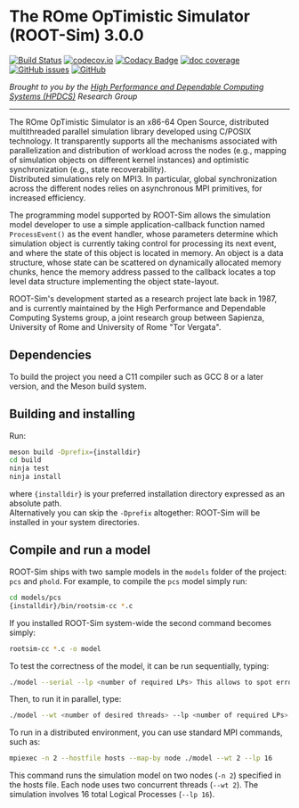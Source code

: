 # The ROme OpTimistic Simulator (ROOT-Sim) 3.0.0

[![Build Status](https://github.com/ROOT-Sim/core/workflows/ROOT-Sim%20core%20CI/badge.svg)](https://github.com/ROOT-Sim/core/actions)
[![codecov.io](https://codecov.io/gh/ROOT-Sim/branch/master/graphs/badge.svg)](https://codecov.io/gh/ROOT-Sim/core)
[![Codacy Badge](https://app.codacy.com/project/badge/Grade/7519f016f3d942b9b12c6ed03ae4ecf8)](https://www.codacy.com/gh/ROOT-Sim/core/dashboard?utm_source=github.com&amp;utm_medium=referral&amp;utm_content=ROOT-Sim/core&amp;utm_campaign=Badge_Grade)
[![doc coverage](https://img.shields.io/endpoint?url=https%3A%2F%2Froot-sim.github.io%2Fcore%2Fdocs%2Fcoverage%2Fmaster.json)](https://root-sim.github.io/core/docs/)
[![GitHub issues](https://img.shields.io/github/issues/ROOT-Sim/core)](https://github.com/ROOT-Sim/core/issues)
[![GitHub](https://img.shields.io/github/license/ROOT-Sim/core)](https://github.com/ROOT-Sim/core/blob/master/COPYING)

*Brought to you by the [High Performance and Dependable Computing Systems (HPDCS)](https://hpdcs.github.io/) Research Group*

----------------------------------------------------------------------------------------

The ROme OpTimistic Simulator is an x86-64 Open Source, distributed multithreaded parallel simulation library developed using C/POSIX technology. It transparently supports all the mechanisms associated with parallelization and distribution of workload across the nodes (e.g., mapping of simulation objects on different kernel instances) and optimistic synchronization (e.g., state recoverability).    
Distributed simulations rely on MPI3. In particular, global synchronization across the different nodes relies on asynchronous MPI primitives, for increased efficiency.

The programming model supported by ROOT-Sim allows the simulation model developer  to use a simple application-callback function named `ProcessEvent()` as the event handler, whose parameters determine which simulation object is currently taking control for processing its next event, and where the state of this object is located in memory.  An object is a data structure, whose state can be scattered on dynamically allocated memory chunks, hence the memory address passed to the callback locates a top level data structure implementing the object state-layout.

ROOT-Sim's development started as a research project late back in 1987, and is currently maintained by the High Performance and Dependable Computing Systems group, a joint research group between Sapienza, University of Rome and University of Rome "Tor Vergata".

## Dependencies

To build the project you need a C11 compiler such as GCC 8 or a later version, and the Meson build system.

## Building and installing

Run:

```bash
meson build -Dprefix={installdir}
cd build
ninja test
ninja install
```

where `{installdir}` is your preferred installation directory expressed as an absolute path.\
Alternatively you can skip the `-Dprefix` altogether: ROOT-Sim will be installed in your system directories.

## Compile and run a model

ROOT-Sim ships with two sample models in the `models` folder of the project: `pcs` and `phold`. For example, to compile the `pcs` model simply run:

```bash
cd models/pcs
{installdir}/bin/rootsim-cc *.c
```

If you installed ROOT-Sim system-wide the second command becomes simply:

```bash
rootsim-cc *.c -o model
```

To test the correctness of the model, it can be run sequentially, typing:

```bash
./model --serial --lp <number of required LPs> This allows to spot errors in the implementation more easily.
```

Then, to run it in parallel, type:
```bash
./model --wt <number of desired threads> --lp <number of required LPs>
```

To run in a distributed environment, you can use standard MPI commands, such as:

```bash
mpiexec -n 2 --hostfile hosts --map-by node ./model --wt 2 --lp 16
```

This command runs the simulation model on two nodes (`-n 2`) specified in the hosts file. Each node uses two concurrent threads (`--wt 2`). The simulation involves 16 total Logical Processes (`--lp 16`).

